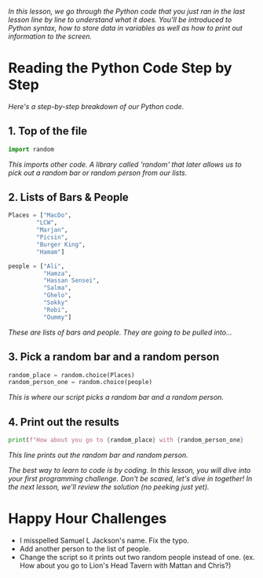 *In this lesson, we go through the Python code that you just ran in the last lesson line by line to understand what it does. You'll be introduced to Python syntax, how to store data in variables as well as how to print out information to the screen.*

# Reading the Python Code Step by Step 

*Here's a step-by-step breakdown of our Python code.* 

## 1. Top of the file

```py
import random
```

*This imports other code. A library called 'random' that later allows us to pick out a random bar or random person from our lists.*

## 2. Lists of Bars & People 

```py
Places = ["MacDo",
        "LCW",
        "Marjan",
        "Picsin",
        "Burger King",
        "Hamam"]

people = ["Ali",
          "Hamza",
          "Hassan Sensei",
          "Salma",
          "Ghelo",
          "Sokky"
          "Robi",
          "Oummy"]
```

*These are lists of bars and people. They are going to be pulled into...*

## 3. Pick a random bar and a random person

```py
random_place = random.choice(Places)
random_person_one = random.choice(people)
```

*This is where our script picks a random bar and a random person.*

## 4. Print out the results

```py
print(f"How about you go to {random_place} with {random_person_one}
```

*This line prints out the random bar and random person.*

*The best way to learn to code is by coding. In this lesson, you will dive into your first programming challenge. Don't be scared, let's dive in together! In the next lesson, we’ll review the solution (no peeking just yet).*

# Happy Hour Challenges

- I misspelled Samuel L Jackson's name. Fix the typo.
- Add another person to the list of people.
- Change the script so it prints out two random people instead of one. (ex. How about you go to Lion's Head Tavern with Mattan and Chris?)
